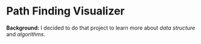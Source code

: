 # Path Finding Visualizer 
__Background:__ I decided to do that project to learn more about _data structure_ and _algorithms_.   